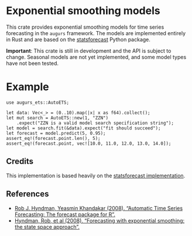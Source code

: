 # Exponential smoothing models

This crate provides exponential smoothing models for time series forecasting
in the `augurs` framework. The models are implemented entirely in Rust and are based
on the [statsforecast][] Python package.

**Important**: This crate is still in development and the API is subject to change.
Seasonal models are not yet implemented, and some model types have not been tested.

# Example

```
use augurs_ets::AutoETS;

let data: Vec<_> = (0..10).map(|x| x as f64).collect();
let mut search = AutoETS::new(1, "ZZN")
    .expect("ZZN is a valid model search specification string");
let model = search.fit(&data).expect("fit should succeed");
let forecast = model.predict(5, 0.95);
assert_eq!(forecast.point.len(), 5);
assert_eq!(forecast.point, vec![10.0, 11.0, 12.0, 13.0, 14.0]);
```

## Credits

This implementation is based heavily on the [statsforecast implementation][statsforecast-impl].

## References

- [Rob J. Hyndman, Yeasmin Khandakar (2008). “Automatic Time Series Forecasting: The forecast package for R”.][hyndman-khandakar]
- [Hyndman, Rob, et al (2008). “Forecasting with exponential smoothing: the state space approach”.][hyndman-et-al]

[hyndman-khandakar]: https://www.jstatsoft.org/article/view/v027i03
[hyndman-et-al]: https://robjhyndman.com/expsmooth/
[statsforecast]: https://nixtla.github.io/statsforecast/
[statsforecast-impl]: https://nixtla.github.io/statsforecast/models.html#autoets

